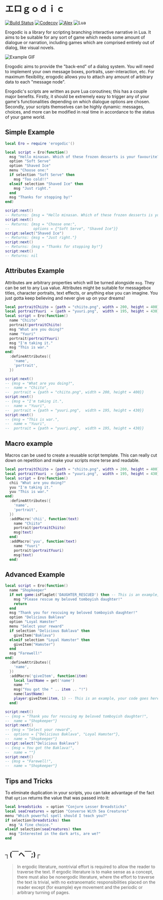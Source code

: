 # エロｇｏｄｉｃ

[![Build Status](https://travis-ci.org/oniietzschan/erogodic.svg?branch=master)](https://travis-ci.org/oniietzschan/erogodic)
[![Codecov](https://codecov.io/gh/oniietzschan/erogodic/branch/master/graph/badge.svg)](https://codecov.io/gh/oniietzschan/erogodic)
[![Alex](https://img.shields.io/badge/alex-never_racist-brightgreen.svg)](http://alexjs.com/)
![Lua](https://img.shields.io/badge/Lua-JIT%2C%205.1-blue.svg)

Erogodic is a library for scripting branching interactive narrative in Lua. It aims to be suitable for any sort of game which needs some amount of dialogue or narration, including games which are comprised entirely out of dialog, like visual novels.

![Example GIF](https://i.imgur.com/AjDqNCO.gif)

Erogodic aims to provide the "back-end" of a dialog system. You will need to implement your own message boxes, portraits, user-interaction, etc. For maximum flexibility, erogodic allows you to attach any amount of arbitrary data to each "message node".

Erogodic's scripts are written as pure Lua coroutines; this has a couple major benefits. Firstly, it should be extremely easy to trigger any of your game's functionalities depending on which dialogue options are chosen. Secondly, your scripts themselves can be highly dynamic: messages, choices, and more can be modified in real time in accordance to the status of your game world.

## Simple Example

```lua
local Ero = require 'erogodic'()

local script = Ero(function()
  msg "Hello minasan. Which of these frozen desserts is your favourite?"
  option "Soft Serve"
  option "Shaved Ice"
  menu "Choose one:"
  if selection "Soft Serve" then
    msg "Too cold!!"
  elseif selection "Shaved Ice" then
    msg "Just right."
  end
  msg "Thanks for stopping by!"
end)

script:next()
-- Returns: {msg = "Hello minasan. Which of these frozen desserts is your favourite?"}
script:next()
-- Returns: {msg = "Choose one:",
--           options = {"Soft Serve", "Shaved Ice"}}
script:select("Shaved Ice")
-- Returns: {msg = "Just right."}
script:next()
-- Returns: {msg = "Thanks for stopping by!"}
script:next()
-- Returns: nil
```

## Attributes Example

Attributes are arbitrary properties which will be turned alongside `msg`. They can be set to any Lua value. Attributes might be suitable for messagebox titles, character portraits, text effects, or anything else you can imagine. You just gotta keep believing and never give up on your dreams!

```lua
local portraitChiito = {path = "chiito.png", width = 200, height = 400}
local portraitYuuri  = {path = "yuuri.png",  width = 195, height = 430}
local script = Ero(function()
  name "Chiito"
  portrait(portraitChiito)
  msg "What are you doing?"
  name "Yuuri"
  portrait(portraitYuuri)
  msg "I'm taking it."
  msg "This is war."
end)
  :defineAttributes({
    'name',
    'portrait',
  })

script:next()
-- {msg = "What are you doing?",
--  name = "Chiito",
--  portrait = {path = "chiito.png", width = 200, height = 400}}
script:next()
-- {msg = "I'm taking it.",
--  name = "Yuuri",
--  portrait = {path = "yuuri.png",  width = 195, height = 430}}
script:next()
-- {msg = "This is war.",
--  name = "Yuuri",
--  portrait = {path = "yuuri.png",  width = 195, height = 430}}
```

## Macro example

Macros can be used to create a reusable script template. This can really cut down on repetition and make your scripts more terse and readable.

```lua
local portraitChiito = {path = "chiito.png", width = 200, height = 400}
local portraitYuuri  = {path = "yuuri.png",  width = 195, height = 430}
local script = Ero(function()
  chii "What are you doing?"
  yuu "I'm taking it."
  yuu "This is war."
end)
  :defineAttributes({
    'name',
    'portrait',
  })
  :addMacro('chii', function(text)
    name "Chiito"
    portrait(portraitChiito)
    msg(text)
  end)
  :addMacro('yuu', function(text)
    name "Yuuri"
    portrait(portraitYuuri)
    msg(text)
  end)
```

## Advanced Example

```lua
local script = Ero(function()
  name "Shopkeeper"
  if not game:isFlagSet('DAUGHTER_RESCUED') then -- This is an example, your code goes here.
    msg "Please rescue my beloved tomboyish daughter!"
    return
  end
  msg "Thank you for rescuing my beloved tomboyish daughter!"
  option "Delicious Baklava"
  option "Loyal Hamster"
  menu "Select your reward"
  if selection "Delicious Baklava" then
    giveItem("Baklava")
  elseif selection "Loyal Hamster" then
    giveItem("Hamster")
  end
  msg "Farewell!"
end)
  :defineAttributes({
    'name',
  })
  :addMacro('giveItem', function(item)
    local lastName = get('name')
    name ""
    msg("You got the " .. item .. "!")
    name(lastName)
    player:giveItem(item, 1) -- This is an example, your code goes here.
  end)

script:next()
-- {msg = "Thank you for rescuing my beloved tomboyish daughter!",
--  name = "Shopkeeper"}
script:next()
-- {msg = "Select your reward",
--  options = {"Delicious Baklava", "Loyal Hamster"},
--  name = "Shopkeeper"}
script:select("Delicious Baklava")
-- {msg = You got the Baklava!",
--  name = ""}
script:next()
-- {msg = "Farewell!",
--  name = "Shopkeeper"}
```

## Tips and Tricks

To eliminate duplication in your scripts, you can take advantage of the fact that `option` returns the value that was passed into it:

```lua
local breadsticks  = option "Conjure Lesser Breadsticks"
local seaCreatures = option "Converse With Sea Creatures"
menu "Which powerful spell should I teach you?"
if selection(breadsticks) then
  msg "A fine choice."
elseif selection(seaCreatures) then
  msg "Interested in the dark arts, are we?"
end
```

##  ┐(￣ヘ￣;)┌

> In ergodic literature, nontrivial effort is required to allow the reader to traverse the text. If ergodic literature is to make sense as a concept, there must also be nonergodic literature, where the effort to traverse the text is trivial, with no extranoematic responsibilities placed on the reader except (for example) eye movement and the periodic or arbitrary turning of pages.
